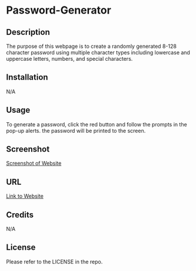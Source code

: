 # Password-Generator

## Description

The purpose of this webpage is to create a randomly generated 8-128 character password using multiple character types including lowercase and uppercase letters, numbers, and special characters.

## Installation

N/A

## Usage

To generate a password, click the red button and follow the prompts in the pop-up alerts. the password will be printed to the screen.

## Screenshot

[Screenshot of Website](https://github.com/SethMunoz339/Password-Generator/blob/main/password-screenshot.png?raw=true)

## URL

[Link to Website](https://sethmunoz339.github.io/portfolio/)
## Credits

N/A

## License

Please refer to the LICENSE in the repo.
